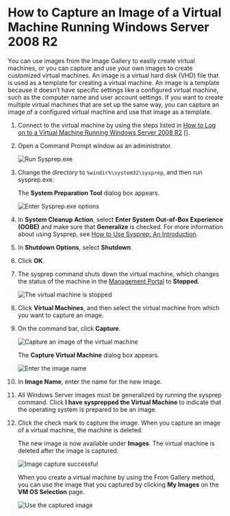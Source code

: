 ﻿
<properties umbracoNaviHide="0" pageTitle="How to Capture an Image of a Virtual Machine Running Windows Server 2008 R2" metaKeywords="Windows Azure virtual machine, Azure virtual machine, Azure image, capture an image, image" metaDescription="Learn how to capture your own images to create customized virtual machines." linkid="manage-windows-how-to-guide-virtual-machines" urlDisplayName="How to: virtual machines" headerExpose="" footerExpose="" disqusComments="1" />

# <a id="capture"> </a>How to Capture an Image of a Virtual Machine Running Windows Server 2008 R2 #

You can use images from the Image Gallery to easily create virtual machines, or you can capture and use your own images to create customized virtual machines. An image is a virtual hard disk (VHD) file that is used as a template for creating a virtual machine. An image is a template because it doesn’t have specific settings like a configured virtual machine, such as the computer name and user account settings. If you want to create multiple virtual machines that are set up the same way, you can capture an image of a configured virtual machine and use that image as a template.


1. Connect to the virtual machine by using the steps listed in [How to Log on to a Virtual Machine Running Windows Server 2008 R2] [].

2.	Open a Command Prompt window as an administrator.

	![Run Sysprep.exe][Run Sysprep.exe]

3.	Change the directory to `%windir%\system32\sysprep`, and then run sysprep.exe.

	The **System Preparation Tool** dialog box appears.

	![Enter Sysprep.exe options][Enter Sysprep.exe options]

4.	In **System Cleanup Action**, select **Enter System Out-of-Box Experience (OOBE)** and make sure that **Generalize** is checked. For more information about using Sysprep, see [How to Use Sysprep: An Introduction][].

5.	In **Shutdown Options**, select **Shutdown**.

6.	Click **OK**.

7.	The sysprep command shuts down the virtual machine, which changes the status of the machine in the [Management Portal](http://manage.windowsazure.com) to **Stopped**.

	![The virtual machine is stopped][The virtual machine is stopped]

8.	Click **Virtual Machines**, and then select the virtual machine from which you want to capture an image.

9.	On the command bar, click **Capture**.

	![Capture an image of the virtual machine][Capture an image of the virtual machine]

	The **Capture Virtual Machine** dialog box appears.

	![Enter the image name][Enter the image name]

10.	In **Image Name**, enter the name for the new image.

11.	All Windows Server images must be generalized by running the sysprep command. Click **I have sysprepped the Virtual Machine** to indicate that the operating system is prepared to be an image.

12.	Click the check mark to capture the image. When you capture an image of a virtual machine, the machine is deleted.

	The new image is now available under **Images**. The virtual machine is deleted after the image is captured.

	![Image capture successful][Image capture successful]

	When you create a virtual machine by using the From Gallery method, you can use the image that you captured by clicking **My Images** on the **VM OS Selection** page.

	![Use the captured image][Use the captured image]


[How to Log on to a Virtual Machine Running Windows Server 2008 R2]:./howto-log-into-VM/
[How to Use Sysprep: An Introduction]:http://technet.microsoft.com/en-us/library/bb457073.aspx
[Run Sysprep.exe]:../media/sysprepcommand.png
[Enter Sysprep.exe options]:../media/sysprepgeneral.png
[The virtual machine is stopped]:../media/sysprepstopped.png
[Capture an image of the virtual machine]:../media/capturevm.png
[Enter the image name]:../media/capture.png
[Image capture successful]:../media/capturesuccess.png
[Use the captured image]:../media/myimagesWindows.png